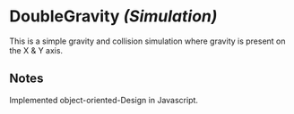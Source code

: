 # DoubleGravity _(Simulation)_

This is a simple gravity and collision simulation where gravity is present on the X & Y axis.

## Notes

Implemented object-oriented-Design in Javascript.
